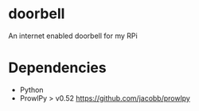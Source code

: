 doorbell
========

An internet enabled doorbell for my RPi

Dependencies
========
- Python
- ProwlPy > v0.52 https://github.com/jacobb/prowlpy



